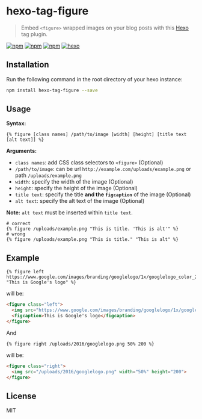 hexo-tag-figure
===============

> Embed `<figure>` wrapped images on your blog posts with this [Hexo](https://hexo.io/) tag plugin.

[![npm](https://img.shields.io/npm/v/hexo-tag-figure.svg?style=flat-square)](https://www.npmjs.com/package/hexo-tag-figure) [![npm](https://img.shields.io/npm/l/hexo-tag-figure.svg?style=flat-square)](LICENSE) [![npm](https://img.shields.io/npm/dt/hexo-tag-figure.svg?style=flat-square)](https://www.npmjs.com/package/hexo-tag-figure) [![hexo](https://img.shields.io/badge/Hexo-%3E%3D3.0-blue.svg?style=flat-square)](https://hexo.io)

Installation
------------

Run the following command in the root directory of your hexo instance:
``` sh
npm install hexo-tag-figure --save
```

Usage
-----

**Syntax:**

```
{% figure [class names] /path/to/image [width] [height] [title text [alt text]] %}
```

**Arguments:**

 - `class names`: add CSS class selectors to `<figure>` (Optional)
 - `/path/to/image`: can be url `http://example.com/uploads/example.png` or path `/uploads/example.png`
 - `width`: specify the width of the image (Optional)
 - `height`: specify the height of the image (Optional)
 - `title text`: specify the title **and the `figcaption`** of the image (Optional)
 - `alt text`: specify the alt text of the image (Optional)

**Note:** `alt text` must be inserted within `title text`.

```
# correct
{% figure /uploads/example.png "This is title. 'This is alt'" %}
# wrong
{% figure /uploads/example.png "This is title." "This is alt" %}
```

Example
-------

```
{% figure left https://www.google.com/images/branding/googlelogo/1x/googlelogo_color_272x92dp.png "This is Google's logo" %}
```

will be:

``` html
<figure class="left">
  <img src="https://www.google.com/images/branding/googlelogo/1x/googlelogo_color_272x92dp.png" title="This is Google's logo">
  <figcaption>This is Google's logo</figcaption>
</figure>
```

And

```
{% figure right /uploads/2016/googlelogo.png 50% 200 %}
```

will be:

``` html
<figure class="right">
  <img src="/uploads/2016/googlelogo.png" width="50%" height="200">
</figure>
```

License
-------

MIT
